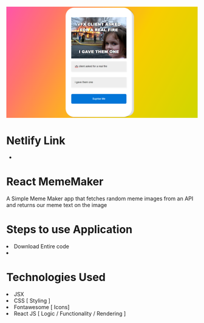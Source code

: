 ![Project Preview](Projectpreview.png)

# Netlify Link

-

# React MemeMaker

A Simple Meme Maker app that fetches random meme images from an API and returns our meme text on the image

# Steps to use Application

<li> Download Entire code
<li>
  
# Technologies Used <br>
<li> JSX
<li> CSS [ Styling ]
<li> Fontawesome [ Icons]
<li> React JS [ Logic / Functionality / Rendering ]
